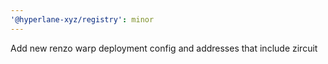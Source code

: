 ```yaml
---
'@hyperlane-xyz/registry': minor
---
```


Add new renzo warp deployment config and addresses that include zircuit
